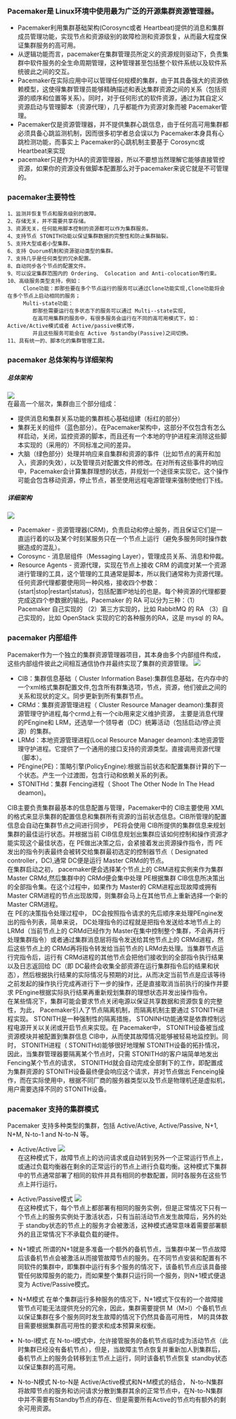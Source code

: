 ### Pacemaker是 Linux环境中使用最为广泛的开源集群资源管理器。
* Pacemaker利用集群基础架构(Corosync或者 Heartbeat)提供的消息和集群成员管理功能，实现节点和资源级别的故障检测和资源恢复，从而最大程度保证集群服务的高可用。
* 从逻辑功能而言，pacemaker在集群管理员所定义的资源规则驱动下，负责集群中软件服务的全生命周期管理，这种管理甚至包括整个软件系统以及软件系统彼此之间的交互。 
* Pacemaker在实际应用中可以管理任何规模的集群，由于其具备强大的资源依赖模型，这使得集群管理员能够精确描述和表达集群资源之间的关系（包括资源的顺序和位置等关系）。同时，对于任何形式的软件资源，通过为其自定义资源启动与管理脚本（资源代理），几乎都能作为资源对象而被 Pacemaker管理。
* Pacemaker仅是资源管理器，并不提供集群心跳信息，由于任何高可用集群都必须具备心跳监测机制，因而很多初学者总会误以为 Pacemaker本身具有心跳检测功能，而事实上 Pacemaker的心跳机制主要基于 Corosync或 Heartbeat来实现
* pacemaker只是作为HA的资源管理器，所以不要想当然理解它能够直接管控资源，如果你的资源没有做脚本配置那么对于pacemaker来说它就是不可管理的。

### pacemaker主要特性
    1、监测并恢复节点和服务级别的故障。                                                                                                         
    2、存储无关，并不需要共享存储。
    3、资源无关，任何能用脚本控制的资源都可以作为集群服务。
    4、支持节点 STONITH功能以保证集群数据的完整性和防止集群脑裂。
    5、支持大型或者小型集群。
    6、支持 Quorum机制和资源驱动类型的集群。
    7、支持几乎是任何类型的冗余配置。
    8、自动同步各个节点的配置文件。
    9、可以设定集群范围内的 Ordering、 Colocation and Anti-colocation等约束。
    10、高级服务类型支持，例如：
         Clone功能：即那些要在多个节点运行的服务可以通过Clone功能实现,Clone功能将会在多个节点上启动相同的服务；
         Multi-state功能：
            即那些需要运行在多状态下的服务可以通过 Multi--state实现,
            在高可用集群的服务中，有很多服务会运行在不同的高可用模式下，如：Active/Active模式或者 Active/passive模式等，
            并且这些服务可能会在 Active 与standby(Passive)之间切换。
    11、具有统一的、脚本化的集群管理工具。
    
### pacemaker 总体架构与详细架构
##### 总体架构
![](https://github.com/TrueOr/PostgreSQL_Blog/raw/master/HA/picture/pacemaker_总体架构.png)<br>
在最高一个层次，集群由三个部分组成：
* 提供消息和集群关系功能的集群核心基础组建（标红的部分）
* 集群无关的组件（蓝色部分）。在Pacemaker架构中，这部分不仅包含有怎么样启动，关闭，监控资源的脚本，而且还有一个本地的守护进程来消除这些脚本实现的（采用的）不同标准之间的差异。
* 大脑（绿色部分）处理并响应来自集群和资源的事件（比如节点的离开和加入，资源的失效），以及管理员对配置文件的修改。在对所有这些事件的响应中，Pacemaker会计算集群理想的状态，并规划一个途径来实现它。这个操作可能会包含移动资源，停止节点，甚至使用远程电源管理来强制使他们下线。
##### 详细架构
![](https://github.com/TrueOr/PostgreSQL_Blog/raw/master/HA/picture/pacemaker_详细架构.jpg)<br>
* Pacemaker - 资源管理器(CRM)，负责启动和停止服务，而且保证它们是一直运行着的以及某个时刻某服务只在一个节点上运行（避免多服务同时操作数据造成的混乱）。
* Corosync - 消息层组件（Messaging Layer），管理成员关系、消息和仲裁。
* Resource Agents - 资源代理，实现在节点上接收 CRM 的调度对某一个资源进行管理的工具，这个管理的工具通常是脚本，所以我们通常称为资源代理。任何资源代理都要使用同一种风格，接收四个参数：{start|stop|restart|status}，包括配置IP地址的也是。每个种资源的代理都要完成这四个参数据的输出。Pacemaker 的 RA 可以分为三种：（1）Pacemaker 自己实现的 （2）第三方实现的，比如 RabbitMQ 的 RA （3）自己实现的，比如 OpenStack 实现的它的各种服务的RA，这是 mysql 的 RA。

### pacemaker 内部组件
Pacemaker作为一个独立的集群资源管理器项目，其本身由多个内部组件构成，这些内部组件彼此之间相互通信协作并最终实现了集群的资源管理。
![](https://github.com/TrueOr/PostgreSQL_Blog/raw/master/HA/picture/pacemaker_内部组件.png)<br>
* CIB：集群信息基础（ Cluster Information Base):集群信息基础，在内存中的一个xml格式集群配置文件,包含所有群集选项，节点，资源，他们彼此之间的关系和现状的定义。同步更新到所有集群节点。
* CRMd：集群资源管理进程（ Cluster Resource Manager deamon):集群资源管理守护进程,每个crmd上有一个cib用来定义维护资源， 主要是消息代理的PEngine和  LRM，还选举一个领导者（DC）统筹活动（包括启动/停止资源）的集群。     
* LRMd：本地资源管理进程(Local Resource Manager deamon):本地资源管理守护进程。它提供了一个通用的接口支持的资源类型。直接调用资源代理（脚本）。
* PEngine(PE)：策略引擎(PolicyEngine):根据当前状态和配置集群计算的下一个状态。产生一个过渡图，包含行动和依赖关系的列表。
* STONITHd：集群 Fencing进程（ Shoot The Other Node In The Head deamon)。

CIB主要负责集群最基本的信息配置与管理，Pacemaker中的 CIB主要使用 XML的格式来显示集群的配置信息和集群所有资源的当前状态信息。CIB所管理的配置信息会自动在集群节点之间进行同步， PE将会使用 CIB所提供的集群信息来规划集群的最佳运行状态。并根据当前 CIB信息规划出集群应该如何控制和操作资源才能实现这个最佳状态，在 PE做出决策之后，会紧接着发出资源操作指令，而 PE发出的指令列表最终会被转交给集群最初选定的控制器节点（ Designated controller，DC),通常 DC便是运行 Master CRMd的节点。<br>
在集群启动之初， pacemaker便会选择某个节点上的 CRM进程实例来作为集群 Master CRMd,然后集群中的 CRMd便会集中处理 PE根据集群 CIB信息所决策出的全部指令集。在这个过程中，如果作为 Master的 CRM进程出现故障或拥有 Master CRM进程的节点出现故障，则集群会马上在其他节点上重新选择一个新的 Master CRM进程。<br>
在 PE的决策指令处理过程中， DC会按照指令请求的先后顺序来处理PEngine发出的指令列表，简单来说， DC处理指令的过程就是把指令发送给本地节点上的 LRMd（当前节点上的 CRMd已经作为 Master在集中控制整个集群，不会再并行处理集群指令）或者通过集群消息层将指令发送给其他节点上的 CRMd进程，然后这些节点上的 CRMd再将指令转发给当前节点的 LRMd去处理。当集群节点运行完指令后，运行有 CRMd进程的其他节点会把他们接收到的全部指令执行结果以及日志返回给 DC（即 DC最终会收集全部资源在运行集群指令后的结果和状态），然后根据执行结果的实际情况与预期的对比，从而决定当前节点是应该等待之前发起的操作执行完成再进行下一步的操作，还是直接取消当前执行的操作并要求 PEngine根据实际执行结果再重新规划集群的理想状态并发出操作指令。<br>
在某些情况下，集群可能会要求节点关闭电源以保证共享数据和资源恢复的完整性，为此， Pacemaker引人了节点隔离机制，而隔离机制主要通过 STONITH进程实现。 STONITH是一种强制性的隔离措施， STONINH功能通常是依靠控制远程电源开关以关闭或开启节点来实现。在 Pacemaker中， STONITH设备被当成资源模块并被配置到集群信息 CIB中，从而使其故障情况能够被轻易地监控到。同时， STONITH进程（ STONITHd)能够很好地理解 STONITH设备的拓扑情况，因此，当集群管理器要隔离某个节点时，只需 STONITHd的客户端简单地发出 Fencing某个节点的请求， STONITHd就会自动完成全部剩下的工作，即配置成为集群资源的 STONITH设备最终便会响应这个请求，并对节点做出 Fenceing操作，而在实际使用中，根据不同厂商的服务器类型以及节点是物理机还是虚拟机，用户需要选择不同的 STONITH设备。<br>
 
### pacemaker 支持的集群模式
Pacemaker 支持多种类型的集群，包括 Active/Active, Active/Passive, N+1, N+M, N-to-1 and N-to-N 等。
* Active/Active
![](https://github.com/TrueOr/PostgreSQL_Blog/raw/master/HA/picture/pacemaker_A_A.png)<br>
在这种模式下，故障节点上的访问请求或自动转到另外一个正常运行节点上，或通过负载均衡器在剩余的正常运行的节点上进行负载均衡。这种模式下集群中的节点通常部署了相同的软件并具有相同的参数配置，同时各服务在这些节点上并行运行。

* Active/Passive模式
![](https://github.com/TrueOr/PostgreSQL_Blog/raw/master/HA/picture/pacemaker_A_P.png)<br>
在这种模式下，每个节点上都部署有相同的服务实例，但是正常情况下只有一个节点上的服务实例处于激活状态，只有当前活动节点发生故障后，另外的处于 standby状态的节点上的服务才会被激活，这种模式通常意味着需要部署额外的且正常情况下不承载负载的硬件。

* N+1模式
所谓的N+1就是多准备一个额外的备机节点，当集群中某一节点故障后该备机节点会被激活从而接管故障节点的服务。在不同节点安装和配置有不同软件的集群中，即集群中运行有多个服务的情况下，该备机节点应该具备接管任何故障服务的能力，而如果整个集群只运行同一个服务，则N+1模式便退变为 Active/Passive模式。

* N+M模式
在单个集群运行多种服务的情况下，N+1模式下仅有的一个故障接管节点可能无法提供充分的冗余，因此，集群需要提供 M（M>l）个备机节点以保证集群在多个服务同时发生故障的情况下仍然具备高可用性， M的具体数目需要根据集群高可用性的要求和成本预算来权衡。

* N-to-l模式
在 N-to-l模式中，允许接管服务的备机节点临时成为活动节点（此时集群已经没有备机节点），但是，当故障主节点恢复并重新加人到集群后，备机节点上的服务会转移到主节点上运行，同时该备机节点恢复 standby状态以保证集群的高可用。

* N-to-N模式
N-to-N是 Active/Active模式和N+M模式的结合， N-to-N集群将故障节点的服务和访问请求分散到集群其余的正常节点中，在N-to-N集群中并不需要有Standby节点的存在、但是需要所有Active的节点均有额外的剩余可用资源。

